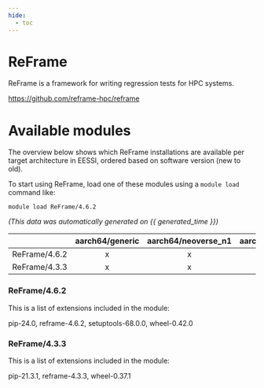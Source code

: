 ```yaml
---
hide:
  - toc
---
```


ReFrame
=======


ReFrame is a framework for writing regression tests for HPC systems.

https://github.com/reframe-hpc/reframe
# Available modules


The overview below shows which ReFrame installations are available per target architecture in EESSI, ordered based on software version (new to old).

To start using ReFrame, load one of these modules using a `module load` command like:

```shell
module load ReFrame/4.6.2
```

*(This data was automatically generated on {{ generated_time }})*  

| |aarch64/generic|aarch64/neoverse_n1|aarch64/neoverse_v1|x86_64/generic|x86_64/amd/zen2|x86_64/amd/zen3|x86_64/amd/zen4|x86_64/intel/haswell|x86_64/intel/sapphire_rapids|x86_64/intel/skylake_avx512|
| :---: | :---: | :---: | :---: | :---: | :---: | :---: | :---: | :---: | :---: | :---: |
|ReFrame/4.6.2|x|x|x|x|x|x|x|x|-|x|
|ReFrame/4.3.3|x|x|x|x|x|x|x|x|-|x|


### ReFrame/4.6.2

This is a list of extensions included in the module:

pip-24.0, reframe-4.6.2, setuptools-68.0.0, wheel-0.42.0

### ReFrame/4.3.3

This is a list of extensions included in the module:

pip-21.3.1, reframe-4.3.3, wheel-0.37.1